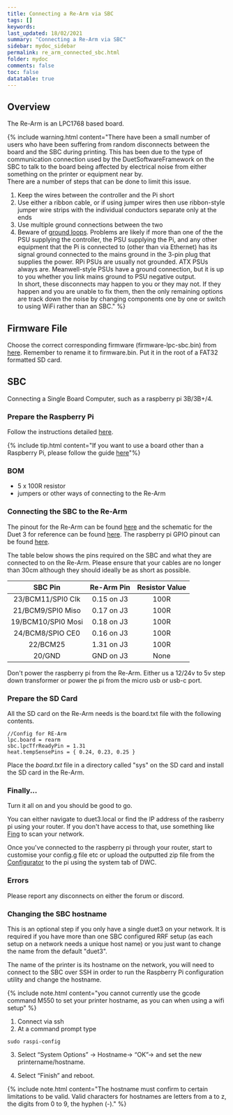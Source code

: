 ```yaml
---
title: Connecting a Re-Arm via SBC
tags: []
keywords: 
last_updated: 18/02/2021
summary: "Connecting a Re-Arm via SBC"
sidebar: mydoc_sidebar
permalink: re_arm_connected_sbc.html
folder: mydoc
comments: false
toc: false
datatable: true
---
```


## Overview

The Re-Arm is an LPC1768 based board.

{% include warning.html content="There have been a small number of users who have been suffering from random disconnects between the board and the SBC during printing. This has been due to the type of communication connection used by the DuetSoftwareFramework on the SBC to talk to the board being affected by electrical noise from either something on the printer or equipment near by. <br/> There are a number of steps that can be done to limit this issue.<br/>
1. Keep the wires between the controller and the Pi short <br/>
2. Use either a ribbon cable, or if using jumper wires then use ribbon-style jumper wire strips with the individual conductors separate only at the ends <br/>
3. Use multiple ground connections between the two<br/>
4. Beware of [ground loops](https://duet3d.dozuki.com/Wiki/USB_ground_loops). Problems are likely if more than one of the the PSU supplying the controller, the PSU supplying the Pi, and any other equipment that the Pi is connected to (other than via Ethernet) has its signal ground connected to the mains ground in the 3-pin plug that supplies the power. RPi PSUs are usually not grounded. ATX PSUs always are. Meanwell-style PSUs have a ground connection, but it is up to you whether you link mains ground to PSU negative output.<br/>
In short, these disconnects may happen to you or they may not. If they happen and you are unable to fix them, then the only remaining options are track down the noise by changing components one by one or switch to using WiFi rather than an SBC." %}

## Firmware File

Choose the correct corresponding firmware (firmware-lpc-sbc.bin) from [here](https://github.com/gloomyandy/RepRapFirmware/releases). Remember to rename it to firmware.bin. Put it in the root of a FAT32 formatted SD card.      

## SBC

Connecting a Single Board Computer, such as a raspberry pi 3B/3B+/4. 

### Prepare the Raspberry Pi

Follow the instructions detailed [here](lpc_sbc.html).

{% include tip.html content="If you want to use a board other than a Raspberry Pi, please follow the guide [here](dsf_on_armbian.html)"%}

### BOM

* 5 x 100R resistor
* jumpers or other ways of connecting to the Re-Arm

### Connecting the SBC to the Re-Arm

The pinout for the Re-Arm can be found [here](https://github.com/gloomyandy/RepRapFirmware/wiki/Re-Arm-Pins) and the schematic for the Duet 3 for reference can be found [here](https://github.com/Duet3D/Duet3-Mainboard-6HC/blob/master/Duet3_Mainboard_v1.0/Duet3_MB_schematic_v1.0.pdf). The raspberry pi GPIO pinout can be found [here](https://www.google.com/search?q=raspberry+pi+gpio+pinout&rlz=1C1CHBD_en-GBGB889GB889&sxsrf=ALeKk01CVlA8N_CGAQqQGp-7_N3pXiV0LA:1586203613303&source=lnms&tbm=isch&sa=X&ved=2ahUKEwid56X3zNToAhXSURUIHX3IAnkQ_AUoAXoECA0QAw&biw=1920&bih=937). 

The table below shows the pins required on the SBC and what they are connected to on the Re-Arm. Please ensure that your cables are no longer than 30cm although they should ideally be as short as possible.   

<div class="datatable-begin"></div>

| SBC Pin       | Re-Arm Pin       | Resistor Value  |
| :-------------: |:-------------:| :---------------:|
| 23/BCM11/SPI0 Clk | 0.15 on J3         | 100R            |
| 21/BCM9/SPI0 Miso  | 0.17 on J3         | 100R           |
| 19/BCM10/SPI0 Mosi | 0.18 on J3         | 100R             |
| 24/BCM8/SPIO CE0 | 0.16 on J3         | 100R             |
| 22/BCM25 | 1.31 on J3         | 100R             |
| 20/GND | GND on J3          | None             |

<div class="datatable-end"></div>

Don't power the raspberry pi from the Re-Arm. Either us a 12/24v to 5v step down transformer or power the pi from the micro usb or usb-c port.

### Prepare the SD Card

All the SD card on the Re-Arm needs is the board.txt file with the following contents.

```
//Config for RE-Arm
lpc.board = rearm
sbc.lpcTfrReadyPin = 1.31
heat.tempSensePins = { 0.24, 0.23, 0.25 }
```

Place the *board.txt* file in a directory called "sys" on the SD card and install the SD card in the Re-Arm.   

### Finally...

Turn it all on and you should be good to go.

You can either navigate to duet3.local or find the IP address of the rasberry pi using your router. If you don't have access to that, use something like [Fing](https://www.fing.com/products/fing-desktop) to scan your network.

Once you've connected to the raspberry pi through your router, start to customise your config.g file etc or upload the outputted zip file from the [Configurator](https://teamgloomy.github.io/LPCConfigurator) to the pi using the system tab of DWC.

### Errors

Please report any  disconnects on either the forum or discord.

### Changing the SBC hostname

This is an optional step if you only have a single duet3 on your network. It is required if you have more than one SBC configured RRF setup (as each setup on a network needs a unique host name) or you just want to change the name from the default "duet3".

The name of the printer is its hostname on the network, you will need to connect to the SBC over SSH in order to run the Raspberry Pi configuration utility and change the hostname.

{% include note.html content="you cannot currently use the gcode command M550 to set your printer hostname, as you can when using a wifi setup" %}

1. Connect via ssh
2. At a command prompt type
```
sudo raspi-config
```
3. Select “System Options” -> Hostname-> “OK”-> and set the new printername/hostname.

4. Select “Finish” and reboot.

{% include note.html content="The hostname must confirm to certain limitations to be valid. Valid characters for hostnames are letters from a to z, the digits from 0 to 9, the hyphen (-)." %}